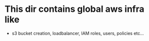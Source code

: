 # This dir contains global aws infra like 
- s3 bucket creation, loadbalancer, IAM roles, users, policies etc...

